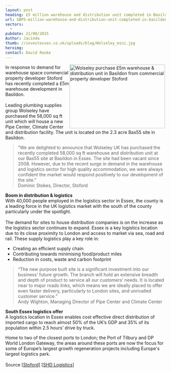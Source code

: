```yaml
---
layout: post
heading: £5 million warehouse and distribution unit completed in Basildon
url: GBP5-million-warehouse-and-distribution-unit-completed-in-basildon
sectors:
  -  
pubdate: 21/08/2015
Author: Jacinda
thumb: //investessex.co.uk/uploads/blog/Wolseley_mini.jpg
heroimg: 
contact: David Rooke
---
```

<p><img alt='Wolseley purchase £5m warehouse &amp; distribution unit in Basildon from commercial property developer Stoford' src='http://www.investessex.co.uk/uploads/blog/Wolseley-Basildon-19-small-300.jpg' style='width: 300px; height: 200px; margin-left: 2px; margin-right: 2px; float: right;'/>In response to demand for warehouse space commercial property developer Stoford has recently completed a £5m warehouse development in Basildon.<br/><br/>	Leading plumbing supplies group Wolseley have purchased the 58,000 sq ft unit which will house a new Pipe Center, Climate Center and distribution facility. The unit is located on the 2.3 acre Bas55 site in Basildon.</p><blockquote><p>		“We are delighted to announce that Wolseley UK has purchased the recently completed 58,000 sq ft warehouse and distribution unit at our Bas55 site at Basildon in Essex. The site had been vacant since 2008. However, due to the recent surge in demand in the warehouse and logistics sector for high quality accommodation, we were always confident the market would respond positively to our development of the site.”<br/>		Dominic Stokes, Director, Stoford</p></blockquote><p><strong>Boom in distribution &amp; logistics</strong><br/>	With 40,000 people employed in the logistics sector in Essex, the county is a leading force in the UK logistics market with the south of the county particularly under the spotlight.<br/><br/>	The demand for sites to house distribution companies is on the increase as the logistics sector continues to expand. Essex is a key logistics location due to its close proximity to London and access to market via sea, road and rail. These supply logistics play a key role in:</p><ul><li>		Creating an efficient supply chain</li><li>		Contributing towards minimising food/product miles</li><li>		Reduction in costs, waste and carbon footprint</li></ul><blockquote><p>		“The new purpose built site is a significant investment into our business’ future growth. The branch will hold an extensive breadth and depth of product to service all our customers’ needs. It is located near to major roads links, which means we are ideally placed to offer even faster delivery, particularly to London sites, and unrivalled customer service.”<br/>		Andy Wighton, Managing Director of Pipe Center and Climate Center</p></blockquote><p><strong>South Essex logistics offer</strong><br/>	A logistics location in Essex enables cost effective direct distribution of imported cargo to reach almost 50% of the UK’s GDP and 35% of its population within 2.5 hours’ drive by truck.</p><p>	Home to two of the closest ports to London; the Port of Tilbury and DP World London Gateway, the areas around these ports are now the focus for some of Europe’s largest growth regeneration projects including Europe's largest logistics park.<br/><br/>	Source [<a href='http://www.stoford.com/2015/08/wolseley-uk-buys-5-million-basildon-base/' target='_blank'>Stoford]</a> [<a href='http://www.shdlogistics.com/news/wolseley-uk-buys-5m-basildon-base' target='_blank'>SHD Logistics</a>]</p>